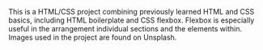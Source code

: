 This is a HTML/CSS project combining previously learned HTML and CSS basics, including HTML boilerplate and CSS flexbox. Flexbox is especially useful in the arrangement individual sections and the elements within.
Images used in the project are found on Unsplash.